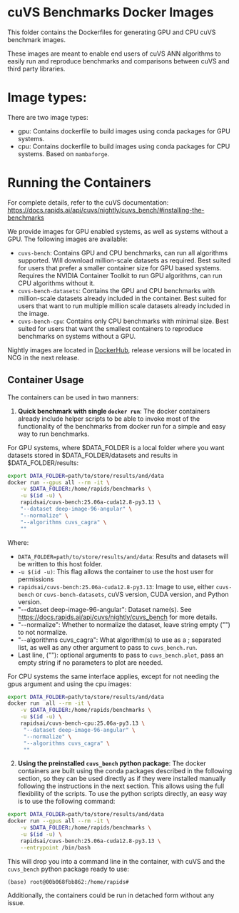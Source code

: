 # cuVS Benchmarks Docker Images

This folder contains the Dockerfiles for generating GPU and CPU cuVS benchmark images.

These images are meant to enable end users of cuVS ANN algorithms to easily run and reproduce benchmarks and comparisons between cuVS and third party libraries.

# Image types:

There are two image types:

- gpu: Contains dockerfile to build images using conda packages for GPU systems.
- cpu: Contains dockerfile to build images using conda packages for CPU systems. Based on `mambaforge`.

# Running the Containers

For complete details, refer to the cuVS documentation: https://docs.rapids.ai/api/cuvs/nightly/cuvs_bench/#installing-the-benchmarks

We provide images for GPU enabled systems, as well as systems without a GPU. The following images are available:

- `cuvs-bench`: Contains GPU and CPU benchmarks, can run all algorithms supported. Will download million-scale datasets as required. Best suited for users that prefer a smaller container size for GPU based systems. Requires the NVIDIA Container Toolkit to run GPU algorithms, can run CPU algorithms without it.
- `cuvs-bench-datasets`: Contains the GPU and CPU benchmarks with million-scale datasets already included in the container. Best suited for users that want to run multiple million scale datasets already included in the image.
- `cuvs-bench-cpu`: Contains only CPU benchmarks with minimal size. Best suited for users that want the smallest containers to reproduce benchmarks on systems without a GPU.

Nightly images are located in [DockerHub](https://hub.docker.com/r/rapidsai/cuvs-bench), release versions will be located in NCG in the next release.

## Container Usage

The containers can be used in two manners:

1. **Quick benchmark with single `docker run`**: The docker containers already include helper scripts to be able to invoke most of the functionality of the benchmarks from docker run for a simple and easy way to run benchmarks.

For GPU systems, where $DATA_FOLDER is a local folder where you want datasets stored in $DATA_FOLDER/datasets and results in $DATA_FOLDER/results:

```bash
export DATA_FOLDER=path/to/store/results/and/data
docker run --gpus all --rm -it \
    -v $DATA_FOLDER:/home/rapids/benchmarks \
    -u $(id -u) \
    rapidsai/cuvs-bench:25.06a-cuda12.8-py3.13 \
    "--dataset deep-image-96-angular" \
    "--normalize" \
    "--algorithms cuvs_cagra" \
    ""
```

Where:

- `DATA_FOLDER=path/to/store/results/and/data`: Results and datasets will be written to this host folder.
- `-u $(id -u)`: This flag allows the container to use the host user for permissions
- `rapidsai/cuvs-bench:25.06a-cuda12.8-py3.13`: Image to use, either `cuvs-bench` or `cuvs-bench-datasets`, cuVS version, CUDA version, and Python version.
- "--dataset deep-image-96-angular": Dataset name(s). See https://docs.rapids.ai/api/cuvs/nightly/cuvs_bench for more details.
- "--normalize": Whether to normalize the dataset, leave string empty ("") to not normalize.
- "--algorithms cuvs_cagra": What algorithm(s) to use as a ; separated list, as well as any other argument to pass to `cuvs_bench.run`.
- Last line, (""): optional arguments to pass to `cuvs_bench.plot`, pass an empty string if no parameters to plot are needed.

For CPU systems the same interface applies, except for not needing the gpus argument and using the cpu images:

```bash
export DATA_FOLDER=path/to/store/results/and/data
docker run  all --rm -it \
    -v $DATA_FOLDER:/home/rapids/benchmarks \
    -u $(id -u) \
    rapidsai/cuvs-bench-cpu:25.06a-py3.13 \
     "--dataset deep-image-96-angular" \
     "--normalize" \
     "--algorithms cuvs_cagra" \
     ""
```

2. **Using the preinstalled `cuvs_bench` python package**: The docker containers are built using the conda packages described in the following section, so they can be used directly as if they were installed manually following the instructions in the next section. This allows using the full flexibility of the scripts. To use the python scripts directly, an easy way is to use the following command:

```bash
export DATA_FOLDER=path/to/store/results/and/data
docker run --gpus all --rm -it \
    -v $DATA_FOLDER:/home/rapids/benchmarks \
    -u $(id -u) \
    rapidsai/cuvs-bench:25.06a-cuda12.8-py3.13 \
    --entrypoint /bin/bash
```

This will drop you into a command line in the container, with cuVS and the `cuvs_bench` python package ready to use:

```
(base) root@00b068fbb862:/home/rapids#
```

Additionally, the containers could be run in detached form without any issue.
